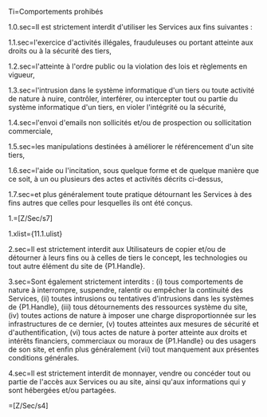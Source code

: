 Ti=Comportements prohibés

1.0.sec=Il est strictement interdit d'utiliser les Services aux fins suivantes :

1.1.sec=l'exercice d'activités illégales, frauduleuses ou portant atteinte aux droits ou à la sécurité des tiers,

1.2.sec=l'atteinte à l'ordre public ou la violation des lois et règlements en vigueur,

1.3.sec=l'intrusion dans le système informatique d'un tiers ou toute activité de nature à nuire, contrôler, interférer, ou intercepter tout ou partie du système informatique d'un tiers, en violer l'intégrité ou la sécurité,

1.4.sec=l'envoi d'emails non sollicités et/ou de prospection ou sollicitation commerciale,

1.5.sec=les manipulations destinées à améliorer le référencement d'un site tiers,

1.6.sec=l'aide ou l'incitation, sous quelque forme et de quelque manière que ce soit, à un ou plusieurs des actes et activités décrits ci-dessus,

1.7.sec=et plus généralement toute pratique détournant les Services à des fins autres que celles pour lesquelles ils ont été conçus.

1.=[Z/Sec/s7]

1.xlist={11.1.ulist}

2.sec=Il est strictement interdit aux Utilisateurs de copier et/ou de détourner à leurs fins ou à celles de tiers le concept, les technologies ou tout autre élément du site de {P1.Handle}.

3.sec=Sont également strictement interdits : (i) tous comportements de nature à interrompre, suspendre, ralentir ou empêcher la continuité des Services, (ii) toutes intrusions ou tentatives d'intrusions dans les systèmes de {P1.Handle}, (iii) tous détournements des ressources système du site, (iv) toutes actions de nature à imposer une charge disproportionnée sur les infrastructures de ce dernier, (v) toutes atteintes aux mesures de sécurité et d'authentification, (vi) tous actes de nature à porter atteinte aux droits et intérêts financiers, commerciaux ou moraux de {P1.Handle} ou des usagers de son site, et enfin plus généralement (vii) tout manquement aux présentes conditions générales.

4.sec=Il est strictement interdit de monnayer, vendre ou concéder tout ou partie de l'accès aux Services ou au site, ainsi qu'aux informations qui y sont hébergées et/ou partagées.

=[Z/Sec/s4]
